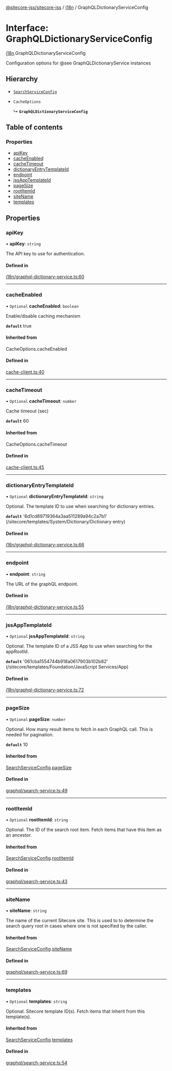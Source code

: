 [@sitecore-jss/sitecore-jss](../README.md) / [i18n](../modules/i18n.md) / GraphQLDictionaryServiceConfig

# Interface: GraphQLDictionaryServiceConfig

[i18n](../modules/i18n.md).GraphQLDictionaryServiceConfig

Configuration options for @see GraphQLDictionaryService instances

## Hierarchy

- [`SearchServiceConfig`](graphql.SearchServiceConfig.md)

- `CacheOptions`

  ↳ **`GraphQLDictionaryServiceConfig`**

## Table of contents

### Properties

- [apiKey](i18n.GraphQLDictionaryServiceConfig.md#apikey)
- [cacheEnabled](i18n.GraphQLDictionaryServiceConfig.md#cacheenabled)
- [cacheTimeout](i18n.GraphQLDictionaryServiceConfig.md#cachetimeout)
- [dictionaryEntryTemplateId](i18n.GraphQLDictionaryServiceConfig.md#dictionaryentrytemplateid)
- [endpoint](i18n.GraphQLDictionaryServiceConfig.md#endpoint)
- [jssAppTemplateId](i18n.GraphQLDictionaryServiceConfig.md#jssapptemplateid)
- [pageSize](i18n.GraphQLDictionaryServiceConfig.md#pagesize)
- [rootItemId](i18n.GraphQLDictionaryServiceConfig.md#rootitemid)
- [siteName](i18n.GraphQLDictionaryServiceConfig.md#sitename)
- [templates](i18n.GraphQLDictionaryServiceConfig.md#templates)

## Properties

### apiKey

• **apiKey**: `string`

The API key to use for authentication.

#### Defined in

[i18n/graphql-dictionary-service.ts:60](https://github.com/Sitecore/jss/blob/1db69b67/packages/sitecore-jss/src/i18n/graphql-dictionary-service.ts#L60)

___

### cacheEnabled

• `Optional` **cacheEnabled**: `boolean`

Enable/disable caching mechanism

**`default`** true

#### Inherited from

CacheOptions.cacheEnabled

#### Defined in

[cache-client.ts:40](https://github.com/Sitecore/jss/blob/1db69b67/packages/sitecore-jss/src/cache-client.ts#L40)

___

### cacheTimeout

• `Optional` **cacheTimeout**: `number`

Cache timeout (sec)

**`default`** 60

#### Inherited from

CacheOptions.cacheTimeout

#### Defined in

[cache-client.ts:45](https://github.com/Sitecore/jss/blob/1db69b67/packages/sitecore-jss/src/cache-client.ts#L45)

___

### dictionaryEntryTemplateId

• `Optional` **dictionaryEntryTemplateId**: `string`

Optional. The template ID to use when searching for dictionary entries.

**`default`** '6d1cd89719364a3aa511289a94c2a7b1' (/sitecore/templates/System/Dictionary/Dictionary entry)

#### Defined in

[i18n/graphql-dictionary-service.ts:66](https://github.com/Sitecore/jss/blob/1db69b67/packages/sitecore-jss/src/i18n/graphql-dictionary-service.ts#L66)

___

### endpoint

• **endpoint**: `string`

The URL of the graphQL endpoint.

#### Defined in

[i18n/graphql-dictionary-service.ts:55](https://github.com/Sitecore/jss/blob/1db69b67/packages/sitecore-jss/src/i18n/graphql-dictionary-service.ts#L55)

___

### jssAppTemplateId

• `Optional` **jssAppTemplateId**: `string`

Optional. The template ID of a JSS App to use when searching for the appRootId.

**`default`** '061cba1554744b918a0617903b102b82' (/sitecore/templates/Foundation/JavaScript Services/App)

#### Defined in

[i18n/graphql-dictionary-service.ts:72](https://github.com/Sitecore/jss/blob/1db69b67/packages/sitecore-jss/src/i18n/graphql-dictionary-service.ts#L72)

___

### pageSize

• `Optional` **pageSize**: `number`

Optional. How many result items to fetch in each GraphQL call. This is needed for pagination.

**`default`** 10

#### Inherited from

[SearchServiceConfig](graphql.SearchServiceConfig.md).[pageSize](graphql.SearchServiceConfig.md#pagesize)

#### Defined in

[graphql/search-service.ts:49](https://github.com/Sitecore/jss/blob/1db69b67/packages/sitecore-jss/src/graphql/search-service.ts#L49)

___

### rootItemId

• `Optional` **rootItemId**: `string`

Optional. The ID of the search root item. Fetch items that have this item as an ancestor.

#### Inherited from

[SearchServiceConfig](graphql.SearchServiceConfig.md).[rootItemId](graphql.SearchServiceConfig.md#rootitemid)

#### Defined in

[graphql/search-service.ts:43](https://github.com/Sitecore/jss/blob/1db69b67/packages/sitecore-jss/src/graphql/search-service.ts#L43)

___

### siteName

• **siteName**: `string`

The name of the current Sitecore site. This is used to to determine the search query root
in cases where one is not specified by the caller.

#### Inherited from

[SearchServiceConfig](graphql.SearchServiceConfig.md).[siteName](graphql.SearchServiceConfig.md#sitename)

#### Defined in

[graphql/search-service.ts:69](https://github.com/Sitecore/jss/blob/1db69b67/packages/sitecore-jss/src/graphql/search-service.ts#L69)

___

### templates

• `Optional` **templates**: `string`

Optional. Sitecore template ID(s). Fetch items that inherit from this template(s).

#### Inherited from

[SearchServiceConfig](graphql.SearchServiceConfig.md).[templates](graphql.SearchServiceConfig.md#templates)

#### Defined in

[graphql/search-service.ts:54](https://github.com/Sitecore/jss/blob/1db69b67/packages/sitecore-jss/src/graphql/search-service.ts#L54)
